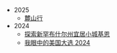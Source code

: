 - 2025
  - [麓山行](/article/journey/2025/trip-to-lushan.md)
- 2024
  - [探索新罕布什尔州宜居小城基恩](/article/journey/2024/trip-to-keene.md)
  - [我眼中的美国大选 2024](/article/journey/2024/my-eyes-on-the-us-election-2024.md)